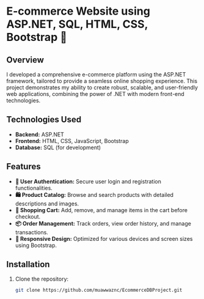 # E-commerce Website using ASP.NET, SQL, HTML, CSS, Bootstrap 🛒

## Overview

I developed a comprehensive e-commerce platform using the ASP.NET framework, tailored to provide a seamless online shopping experience. This project demonstrates my ability to create robust, scalable, and user-friendly web applications, combining the power of .NET with modern front-end technologies.

## Technologies Used

- **Backend:** ASP.NET
- **Frontend:** HTML, CSS, JavaScript, Bootstrap
- **Database:** SQL (for development)

## Features

- **🔐 User Authentication:** Secure user login and registration functionalities.
- **🛍️ Product Catalog:** Browse and search products with detailed descriptions and images.
- **🛒 Shopping Cart:** Add, remove, and manage items in the cart before checkout.
- **📦 Order Management:** Track orders, view order history, and manage transactions.
- **📱 Responsive Design:** Optimized for various devices and screen sizes using Bootstrap.

## Installation

1. Clone the repository:
   ```bash
   git clone https://github.com/muawwaznc/EcommerceDBProject.git
